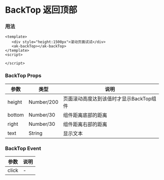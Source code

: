 <!-- Created by 337547038 on 2019/8/6 0006. -->
# BackTop 返回顶部
### 用法
```vue demo
<template>
   <div style="height:1500px">滚动页面试试</div>
   <ak-backTop></ak-backTop>
</template>
<script>

</script>
```

### BackTop Props
| 参数      | 类型          | 说明   |
|----------|--------------|--------|
|height    | Number/200     |页面滚动高度达到该值时才显示BackTop组件|
|bottom    | Number/30      |组件距离底部的距离|
|right     | Number/30      |组件距离右部的距离|
|text      | String         |显示文本|

### BackTop Event
|参数|说明|
|-|-|
|click          | -|
